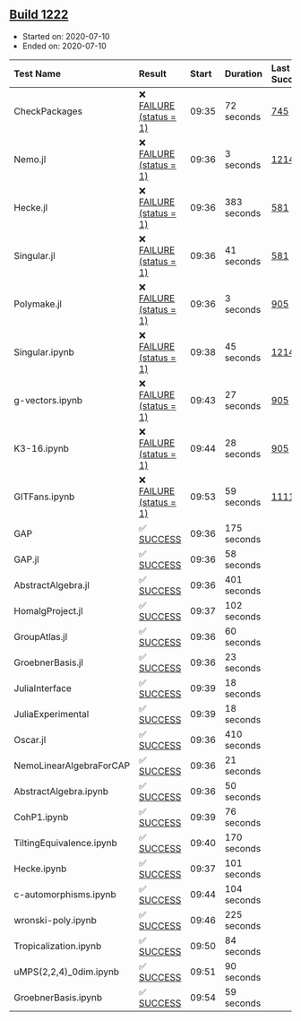 ## [Build 1222](https://oscarci.mathematik.uni-kl.de/job/oscar-julia-1.4/1222/)

* Started on: 2020-07-10
* Ended on: 2020-07-10

| Test Name    | Result | Start | Duration | Last Success | First Failure |
|:-------------|:-------|:------|:---------|:-------------|:--------------|
| CheckPackages | ❌ [FAILURE (status = 1)](https://oscarci.mathematik.uni-kl.de/job/oscar-julia-1.4/1222/artifact/logs/build-1222/CheckPackages.log) | 09:35 | 72 seconds | [745](https://oscarci.mathematik.uni-kl.de/job/oscar-julia-1.4/745/) | [746](https://oscarci.mathematik.uni-kl.de/job/oscar-julia-1.4/746/) |
| Nemo.jl | ❌ [FAILURE (status = 1)](https://oscarci.mathematik.uni-kl.de/job/oscar-julia-1.4/1222/artifact/logs/build-1222/Nemo.jl.log) | 09:36 | 3 seconds | [1214](https://oscarci.mathematik.uni-kl.de/job/oscar-julia-1.4/1214/) | [1215](https://oscarci.mathematik.uni-kl.de/job/oscar-julia-1.4/1215/) |
| Hecke.jl | ❌ [FAILURE (status = 1)](https://oscarci.mathematik.uni-kl.de/job/oscar-julia-1.4/1222/artifact/logs/build-1222/Hecke.jl.log) | 09:36 | 383 seconds | [581](https://oscarci.mathematik.uni-kl.de/job/oscar-julia-1.4/581/) | [582](https://oscarci.mathematik.uni-kl.de/job/oscar-julia-1.4/582/) |
| Singular.jl | ❌ [FAILURE (status = 1)](https://oscarci.mathematik.uni-kl.de/job/oscar-julia-1.4/1222/artifact/logs/build-1222/Singular.jl.log) | 09:36 | 41 seconds | [581](https://oscarci.mathematik.uni-kl.de/job/oscar-julia-1.4/581/) | [582](https://oscarci.mathematik.uni-kl.de/job/oscar-julia-1.4/582/) |
| Polymake.jl | ❌ [FAILURE (status = 1)](https://oscarci.mathematik.uni-kl.de/job/oscar-julia-1.4/1222/artifact/logs/build-1222/Polymake.jl.log) | 09:36 | 3 seconds | [905](https://oscarci.mathematik.uni-kl.de/job/oscar-julia-1.4/905/) | [907](https://oscarci.mathematik.uni-kl.de/job/oscar-julia-1.4/907/) |
| Singular.ipynb | ❌ [FAILURE (status = 1)](https://oscarci.mathematik.uni-kl.de/job/oscar-julia-1.4/1222/artifact/logs/build-1222/Singular.ipynb.log) | 09:38 | 45 seconds | [1214](https://oscarci.mathematik.uni-kl.de/job/oscar-julia-1.4/1214/) | [1215](https://oscarci.mathematik.uni-kl.de/job/oscar-julia-1.4/1215/) |
| g-vectors.ipynb | ❌ [FAILURE (status = 1)](https://oscarci.mathematik.uni-kl.de/job/oscar-julia-1.4/1222/artifact/logs/build-1222/g-vectors.ipynb.log) | 09:43 | 27 seconds | [905](https://oscarci.mathematik.uni-kl.de/job/oscar-julia-1.4/905/) | [907](https://oscarci.mathematik.uni-kl.de/job/oscar-julia-1.4/907/) |
| K3-16.ipynb | ❌ [FAILURE (status = 1)](https://oscarci.mathematik.uni-kl.de/job/oscar-julia-1.4/1222/artifact/logs/build-1222/K3-16.ipynb.log) | 09:44 | 28 seconds | [905](https://oscarci.mathematik.uni-kl.de/job/oscar-julia-1.4/905/) | [907](https://oscarci.mathematik.uni-kl.de/job/oscar-julia-1.4/907/) |
| GITFans.ipynb | ❌ [FAILURE (status = 1)](https://oscarci.mathematik.uni-kl.de/job/oscar-julia-1.4/1222/artifact/logs/build-1222/GITFans.ipynb.log) | 09:53 | 59 seconds | [1111](https://oscarci.mathematik.uni-kl.de/job/oscar-julia-1.4/1111/) | [1112](https://oscarci.mathematik.uni-kl.de/job/oscar-julia-1.4/1112/) |
| GAP | ✅ [SUCCESS](https://oscarci.mathematik.uni-kl.de/job/oscar-julia-1.4/1222/artifact/logs/build-1222/GAP.log) | 09:36 | 175 seconds |  |  |
| GAP.jl | ✅ [SUCCESS](https://oscarci.mathematik.uni-kl.de/job/oscar-julia-1.4/1222/artifact/logs/build-1222/GAP.jl.log) | 09:36 | 58 seconds |  |  |
| AbstractAlgebra.jl | ✅ [SUCCESS](https://oscarci.mathematik.uni-kl.de/job/oscar-julia-1.4/1222/artifact/logs/build-1222/AbstractAlgebra.jl.log) | 09:36 | 401 seconds |  |  |
| HomalgProject.jl | ✅ [SUCCESS](https://oscarci.mathematik.uni-kl.de/job/oscar-julia-1.4/1222/artifact/logs/build-1222/HomalgProject.jl.log) | 09:37 | 102 seconds |  |  |
| GroupAtlas.jl | ✅ [SUCCESS](https://oscarci.mathematik.uni-kl.de/job/oscar-julia-1.4/1222/artifact/logs/build-1222/GroupAtlas.jl.log) | 09:36 | 60 seconds |  |  |
| GroebnerBasis.jl | ✅ [SUCCESS](https://oscarci.mathematik.uni-kl.de/job/oscar-julia-1.4/1222/artifact/logs/build-1222/GroebnerBasis.jl.log) | 09:36 | 23 seconds |  |  |
| JuliaInterface | ✅ [SUCCESS](https://oscarci.mathematik.uni-kl.de/job/oscar-julia-1.4/1222/artifact/logs/build-1222/JuliaInterface.log) | 09:39 | 18 seconds |  |  |
| JuliaExperimental | ✅ [SUCCESS](https://oscarci.mathematik.uni-kl.de/job/oscar-julia-1.4/1222/artifact/logs/build-1222/JuliaExperimental.log) | 09:39 | 18 seconds |  |  |
| Oscar.jl | ✅ [SUCCESS](https://oscarci.mathematik.uni-kl.de/job/oscar-julia-1.4/1222/artifact/logs/build-1222/Oscar.jl.log) | 09:36 | 410 seconds |  |  |
| NemoLinearAlgebraForCAP | ✅ [SUCCESS](https://oscarci.mathematik.uni-kl.de/job/oscar-julia-1.4/1222/artifact/logs/build-1222/NemoLinearAlgebraForCAP.log) | 09:36 | 21 seconds |  |  |
| AbstractAlgebra.ipynb | ✅ [SUCCESS](https://oscarci.mathematik.uni-kl.de/job/oscar-julia-1.4/1222/artifact/logs/build-1222/AbstractAlgebra.ipynb.log) | 09:36 | 50 seconds |  |  |
| CohP1.ipynb | ✅ [SUCCESS](https://oscarci.mathematik.uni-kl.de/job/oscar-julia-1.4/1222/artifact/logs/build-1222/CohP1.ipynb.log) | 09:39 | 76 seconds |  |  |
| TiltingEquivalence.ipynb | ✅ [SUCCESS](https://oscarci.mathematik.uni-kl.de/job/oscar-julia-1.4/1222/artifact/logs/build-1222/TiltingEquivalence.ipynb.log) | 09:40 | 170 seconds |  |  |
| Hecke.ipynb | ✅ [SUCCESS](https://oscarci.mathematik.uni-kl.de/job/oscar-julia-1.4/1222/artifact/logs/build-1222/Hecke.ipynb.log) | 09:37 | 101 seconds |  |  |
| c-automorphisms.ipynb | ✅ [SUCCESS](https://oscarci.mathematik.uni-kl.de/job/oscar-julia-1.4/1222/artifact/logs/build-1222/c-automorphisms.ipynb.log) | 09:44 | 104 seconds |  |  |
| wronski-poly.ipynb | ✅ [SUCCESS](https://oscarci.mathematik.uni-kl.de/job/oscar-julia-1.4/1222/artifact/logs/build-1222/wronski-poly.ipynb.log) | 09:46 | 225 seconds |  |  |
| Tropicalization.ipynb | ✅ [SUCCESS](https://oscarci.mathematik.uni-kl.de/job/oscar-julia-1.4/1222/artifact/logs/build-1222/Tropicalization.ipynb.log) | 09:50 | 84 seconds |  |  |
| uMPS(2,2,4)_0dim.ipynb | ✅ [SUCCESS](https://oscarci.mathematik.uni-kl.de/job/oscar-julia-1.4/1222/artifact/logs/build-1222/uMPS-2-2-4-_0dim.ipynb.log) | 09:51 | 90 seconds |  |  |
| GroebnerBasis.ipynb | ✅ [SUCCESS](https://oscarci.mathematik.uni-kl.de/job/oscar-julia-1.4/1222/artifact/logs/build-1222/GroebnerBasis.ipynb.log) | 09:54 | 59 seconds |  |  |
